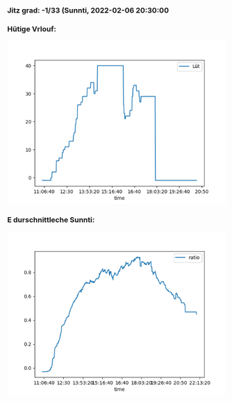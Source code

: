 ### Jitz grad: -1/33 (Sunnti, 2022-02-06 20:30:00

### Hütige Vrlouf:
![Graph](Today.png)

### E durschnittleche Sunnti:
![Graph](Sunnti.png)